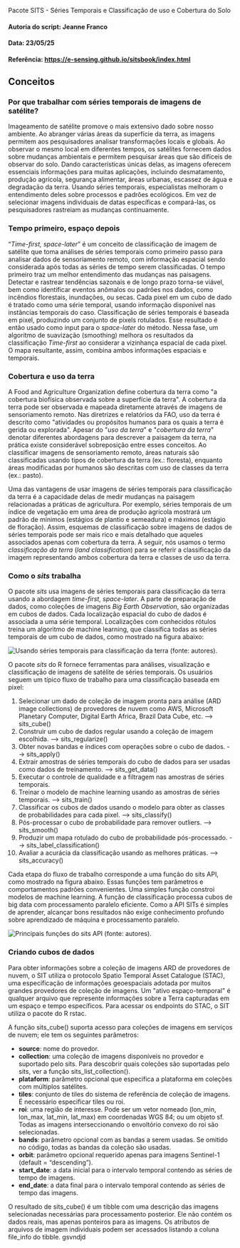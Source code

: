 Pacote SITS - Séries Temporais e Classificação de uso e Cobertura do Solo 

#### Autoria do script: Jeanne Franco
#### Data: 23/05/25
#### Referência: https://e-sensing.github.io/sitsbook/index.html

## Conceitos

### Por que trabalhar com séries temporais de imagens de satélite?

Imageamento de satélite promove o mais extensivo dado sobre nosso ambiente. Ao abranger várias áreas da superfície da terra, as imagens permitem aos pesquisadores analisar transformações locais e globais. Ao observar o mesmo local em diferentes tempos, os satélites fornecem dados sobre mudanças ambientais e permitem pesquisar áreas que são difíceis de observar do solo. Dando características únicas delas, as imagens oferecem essenciais informações para muitas aplicações, incluindo desmatamento, produção agrícola, segurança alimentar, áreas urbanas, escassez de água e degradação da terra. Usando séries temporais, especialistas melhoram o entendimento deles sobre processos e padrões ecológicos. Em vez de selecionar imagens individuais de datas específicas e compará-las, os pesquisadores rastreiam as mudanças continuamente.

### Tempo primeiro, espaço depois

“*Time-first, space-later*” é um conceito de classificação de imagem de satélite que toma análises de séries temporais como primeiro passo para analisar dados de sensoriamento remoto, com informação espacial sendo considerada após todas as séries de tempo serem classificadas. O tempo primeiro traz um melhor entendimento das mudanças nas paisagens. Detectar e rastrear tendências sazonais e de longo prazo torna-se viável, bem como identificar eventos anômalos ou padrões nos dados, como incêndios florestais, inundações, ou secas. Cada pixel em um cubo de dado é tratado como uma série temporal, usando informação disponível nas instâncias temporais do caso. Classificação de séries temporais é baseada em pixel, produzindo um conjunto de pixels rotulados. Esse resultado é então usado como input para o *space-later* do método. Nessa fase, um algoritmo de suavização (smoothing) melhora os resultados da classificação *Time-first* ao considerar a vizinhança espacial de cada pixel. O mapa resultante, assim, combina ambos informações espaciais e temporais.

### Cobertura e uso da terra

A Food and Agriculture Organization define cobertura da terra como "a cobertura biofísica observada sobre a superfície da terra". A cobertura da terra pode ser observada e mapeada diretamente através de imagens de sensoriamento remoto. Nas diretrizes e relatórios da FAO, uso da terra é descrito como "atividades ou propósitos humanos para os quais a terra é gerida ou explorada". Apesar do "*uso da terra*" e "*cobertura da terra*" denotar diferentes abordagens para descrever a paisagem da terra, na prática existe considerável sobreposição entre esses conceitos. Ao classificar imagens de sensoriamento remoto, áreas naturais são classificadas usando tipos de cobertura da terra (ex.: floresta), enquanto áreas modificadas por humanos são descritas com uso de classes da terra (ex.: pasto).

Uma das vantagens de usar imagens de séries temporais para classificação da terra é a capacidade delas de medir mudanças na paisagem relacionadas a práticas de agricultura. Por exemplo, séries temporais de um índice de vegetação em uma área de produção agrícola mostrará um padrão de mínimos (estágios de plantio e semeadura) e máximos (estágio de floração). Assim, esquemas de classificação sobre imagens de dados de séries temporais pode ser mais rico e mais detalhado que aqueles associados apenas com cobertura da terra. A seguir, nós usamos o termo *classificação da terra* (*land classification*) para se referir a classificação da imagem representando ambos cobertura da terra e classes de uso da terra.

### Como o *sits* trabalha

O pacote *sits* usa imagens de séries temporais para classificação da terra usando a abordagem *time-first, space-later*. A parte de preparação de dados, como coleções de imagens *Big Earth Observation*, são organizadas em cubos de dados. Cada localização espacial do cubo de dados é associada a uma série temporal. Localizações com conhecidos rótulos treina um algoritmo de machine learning, que classifica todas as séries temporais de um cubo de dados, como mostrado na figura abaixo:

![Usando séries temporais para classificação da terra (fonte: autores).](https://e-sensing.github.io/sitsbook/images/sits_general_view.png)

O pacote *sits* do R fornece ferramentas para análises, visualização e classificação de imagens de satélite de séries temporais. Os usuários seguem um típico fluxo de trabalho para uma classificação baseada em pixel:

1. Selecionar um dado de coleção de imagem pronta para análise (ARD image collections) de provedores de nuvem como AWS, Microsoft Planetary Computer, Digital Earth Africa, Brazil Data Cube, etc. --> sits_cube()
2. Construir um cubo de dados regular usando a coleção de imagem escolhida. --> sits_regularize()
3. Obter novas bandas e índices com operações sobre o cubo de dados. --> sits_apply()
4. Extrair amostras de séries temporais do cubo de dados para ser usadas como dados de treinamento. --> sits_get_data()
5. Executar o controle de qualidade e a filtragem nas amostras de séries temporais. 
6. Treinar o modelo de machine learning usando as amostras de séries temporais. --> sits_train()
7. Classificar os cubos de dados usando o modelo para obter as classes de probabilidades para cada pixel. --> sits_classify()
8. Pós-processar o cubo de probabilidade para remover outliers. --> sits_smooth()
9. Produzir um mapa rotulado do cubo de probabilidade pós-processado. --> sits_label_classification()
10. Avaliar a acurácia da classificação usando as melhores práticas. --> sits_accuracy()

Cada etapa do fluxo de trabalho corresponde a uma função do sits API, como mostrado na figura abaixo. Essas funções tem parâmetros e comportamentos padrões convenientes. Uma simples função constroi modelos de machine learning. A função de classificação processa cubos de big data com processamento paralelo eficiente. Como a API SITs é simples de aprender, alcançar bons resultados não exige conhecimento profundo sobre aprendizado de máquina e processamento paralelo.

![Principais funções do sits API (fonte: autores).](https://e-sensing.github.io/sitsbook/images/sits_api.png)

### Criando cubos de dados

Para obter informações sobre a coleção de imagens ARD de provedores de nuvem, o SIT utiliza o protocolo Spatio Temporal Asset Catalogue (STAC), uma especificação de informações geoespaciais adotada por muitos grandes provedores de coleção de imagens. Um "ativo espaço-temporal" é qualquer arquivo que represente informações sobre a Terra capturadas em um espaço e tempo específicos. Para acessar os endpoints do STAC, o SIT utiliza o pacote do R rstac.

A função sits_cube() suporta acesso para coleções de imagens em serviços de nuvem; ele tem os seguintes parâmetros:

- **source**: nome do provedor.
- **collection**: uma coleção de imagens disponíveis no provedor e suportado pelo sits. Para descobrir quais coleções são suportadas pelo sits, ver a função sits_list_collection().
- **plataform**: parâmetro opcional que especifica a plataforma em coleções com múltiplos satélites.
- **tiles**: conjunto de tiles do sistema de referência de coleção de imagens. É necessário especificar tiles ou roi.
- **roi**: uma região de interesse. Pode ser um vetor nomeado (lon_min, lon_max, lat_min, lat_max) em coordenadas WGS 84; ou um objeto sf. Todas as imagens interseccionando o envoltório convexo do roi são selecionadas.
- **bands**: parâmetro opcional com as bandas a serem usadas. Se omitido no código, todas as bandas da coleção são usadas.
- **orbit**: parâmetro opcional requerido apenas para imagens Sentinel-1 (default = “descending”).
- **start_date**: a data inicial para o intervalo temporal contendo as séries de tempo de imagens.
- **end_date**: a data final para o intervalo temporal contendo as séries de tempo das imagens.

O resultado de sits_cube() é um tibble com uma descrição das imagens selecionadas necessárias para processamento posterior. Ele não contém os dados reais, mas apenas ponteiros para as imagens. Os atributos de arquivos de imagem individuais podem ser acessados ​​listando a coluna file_info do tibble.
gsvndjd

